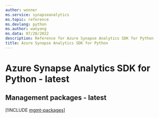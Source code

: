 ```yaml
---
author: wonner
ms.service: synapseanalytics
ms.topic: reference
ms.devlang: python
ms.author: wanyang
ms.data: 07/28/2022
description: Reference for Azure Synapse Analytics SDK for Python
title: Azure Synapse Analytics SDK for Python
---
```

# Azure Synapse Analytics SDK for Python - latest

## Management packages - latest
[!INCLUDE [mgmt-packages](synapse-analytics-mgmt-index.md)]